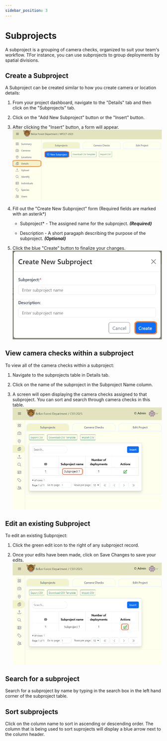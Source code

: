 ```yaml
---
sidebar_position: 3
---
```


# Subprojects
A subproject is a grouping of camera checks, organized to suit your team's workflow. TFor instance, you can use subprojects to group deployments by spatial divisions. 

## Create a Subproject

A Subproject can be created similar to how you create camera or location details:

1. From your project dashboard, navigate to the "Details" tab and then click on the "Subprojects" tab.

2. Click on the "Add New Subproject" button or the "Insert" button.

3. After clicking the "Insert" button, a form will appear.
![](../deeper-look-images/subprojects/nav-subproject.png)

4. Fill out the "Create New Subproject" form (Required fields are marked with an asterik*)
    
    - Subproject* - The assigned name for the subproject. ***(Required)***

    - Description - A short paragaph describing the purpose of the subproject. ***(Optional)***

5. Click the blue "Create" button to finalize your changes.
![](../deeper-look-images/subprojects/create-subproj.png)


## View camera checks within a subproject
To view all of the camera checks within a subproject:

1. Navigate to the subprojects table in Details tab.

2. Click on the name of the subproject in the Subproject Name column.

3. A screen will open displaying the camera checks assigned to that subproject. You can sort and search through camera checks in this table.
![](../deeper-look-images/subprojects/view-camera-checks-within-subproject.png)  



## Edit an existing Subproject
To edit an existing Subproject:

1. Click the green edit icon to the right of any subproject record. 

2. Once your edits have been made, click on Save Changes to save your edits.
![](../deeper-look-images/subprojects/edit-existing-subproject.png)


## Search for a subproject
Search for a subproject by name by typing in the search box in the left hand corner of the subproject table.

## Sort subprojects
Click on the column name to sort in ascending or descending order. The column that is being used to sort suprojects will display a blue arrow next to the column header.